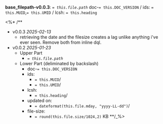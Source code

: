 **base_filepath-v0.0.3**: *`= this.file.path`* doc-`= this.DOC_VERSION` / ids: `= this.MUID`,`= this.UMID` / lcsh: `= this.heading`

<%* /**
* v0.0.3 *2025-02-13*
	* retrieving the date and the filesize creates a lag unlike anything i've ever seen. Remove both from inline dql.
* v0.0.2 *2025-01-23*
  * Upper Part
    * *`= this.file.path`*
  * Lower Part (deliminated by backslash)
    * doc-`= this.DOC_VERSION`
    * ids:
      * `= this.MUID`/
      * `= this.UMID`/
    * lcsh:
      * `= this.heading`/
    * updated on:
      * `= dateformat(this.file.mday, "yyyy-LL-dd")`/
    * file-size:
      * `= round(this.file.size/1024,2)` KB
**/_%>
